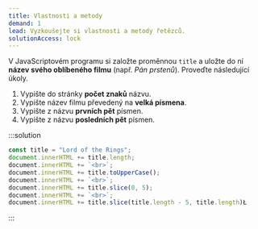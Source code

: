 ```yaml
---
title: Vlastnosti a metody
demand: 1
lead: Vyzkoušejte si vlastnosti a metody řetězců.
solutionAccess: lock
---
```


V JavaScriptovém programu si založte proměnnou `title` a uložte do ní **název svého oblíbeného filmu** (např. _Pán prstenů_). Proveďte následující úkoly.

1. Vypište do stránky **počet znaků** názvu.
1. Vypište název filmu převedený na **velká písmena**.
1. Vypište z názvu **prvních pět** písmen.
1. Vypište z názvu **posledních pět** písmen.

:::solution

```js
const title = "Lord of the Rings";​
document.innerHTML += title.length;
​document.innerHTML += `<br>`;​
​document.innerHTML += title.toUpperCase();​
​document.innerHTML += `<br>`;​
​document.innerHTML += title.slice(0, 5);
​document.innerHTML += `<br>`;​
​document.innerHTML += title.slice(title.length - 5, title.length)Ł
```
:::
